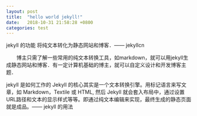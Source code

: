 ```yaml
---
layout: post
title:  "hello world jekyll!"
date:   2018-10-31 21:58:28 +0800
categories: test
---
```

jekyll 的功能
将纯文本转化为静态网站和博客．—— jekyllcn

　　博主只需了解一些常用的纯文本转换工具，如markdown，就可以用jekyll生成静态网站和博客．有一定计算机基础的博主，就可以自定义设计和开发博客主题．

jekyll 是如何工作的
Jekyll 的核心其实是一个文本转换引擎。用标记语言来写文章，如 Markdown，Textile 或 HTML, 然后 Jekyll 就会套入布局中，通过设置URL路径和文本的显示样式等等。即通过纯文本编辑来实现，最终生成的静态页面就是成品。—— jekyll 的用法


